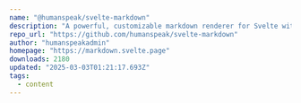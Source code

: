 ```yaml
---
name: "@humanspeak/svelte-markdown"
description: "A powerful, customizable markdown renderer for Svelte with TypeScript support"
repo_url: "https://github.com/humanspeak/svelte-markdown"
author: "humanspeakadmin"
homepage: "https://markdown.svelte.page"
downloads: 2180
updated: "2025-03-03T01:21:17.693Z"
tags: 
  - content
---
```

